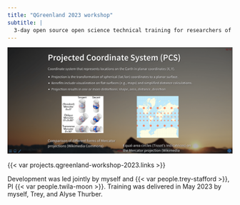 ```yaml
---
title: "QGreenland 2023 workshop"
subtitle: |
  3-day open source open science technical training for researchers of all career levels.
---
```


![Example slide from QGreenland Researcher Workshop 2023](qgreenland-researcher-workshop-example-slide.png)

{{< var projects.qgreenland-workshop-2023.links >}}

Development was led jointly by myself and {{< var people.trey-stafford >}}, PI {{< var
people.twila-moon >}}. Training was delivered in May 2023 by myself, Trey, and Alyse
Thurber.
